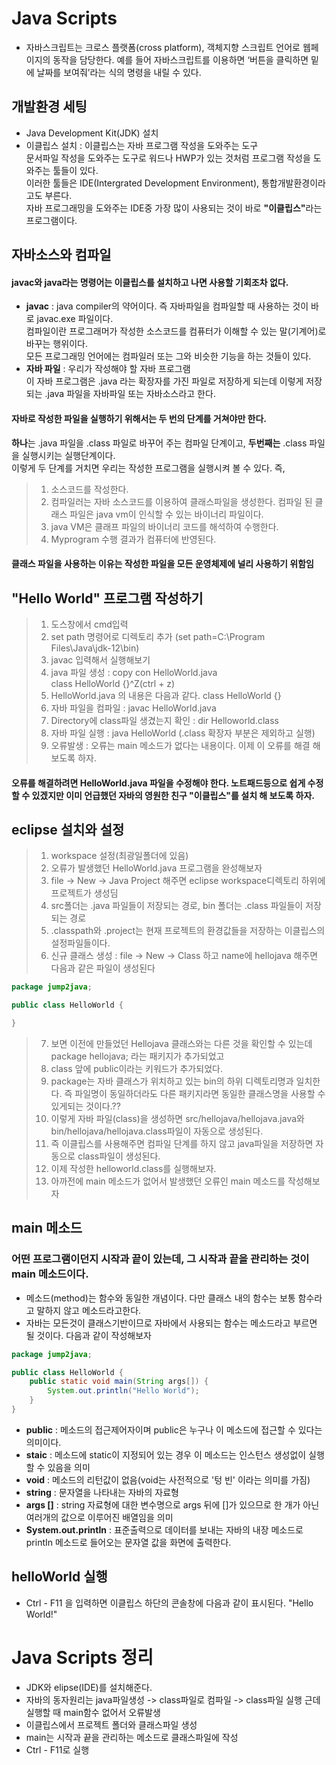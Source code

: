 # Java Scripts
- 자바스크립트는 크로스 플랫폼(cross platform), 객체지향 스크립트 언어로 웹페이지의 동작을 담당한다. 예를 들어 자바스크립트를 이용하면 ‘버튼을 클릭하면 밑에 날짜를 보여줘’라는 식의 명령을 내릴 수 있다.
## 개발환경 세팅
- Java Development Kit(JDK) 설치
- 이클립스 설치 : 이클립스는 자바 프로그램 작성을 도와주는 도구<br/>문서파일 작성을 도와주는 도구로 워드나 HWP가 있는 것처럼 프로그램 작성을 도와주는 툴들이 있다.<br/>  이러한 툴들은 IDE(Intergrated Development Environment), 통합개발환경이라고도 부른다.<br/> 자바 프로그래밍을 도와주는 IDE중 가장 많이 사용되는 것이 바로 <strong>"이클립스"</strong>라는 프로그램이다.
## 자바소스와 컴파일
#### javac와 java라는 명령어는 이클립스를 설치하고 나면 사용할 기회조차 없다.
- <strong>javac</strong> :  java compiler의 약어이다. 즉 자바파일을 컴파일할 때 사용하는 것이 바로 javac.exe 파일이다.<br/> 컴파일이란 프로그래머가 작성한 소스코드를 컴퓨터가 이해할 수 있는 말(기계어)로 바꾸는 행위이다. <br/>모든 프로그래밍 언어에는 컴파일러 또는 그와 비슷한 기능을 하는 것들이 있다.
- <strong>자바 파일</strong> : 우리가 작성해야 할 자바 프로그램<br/>이 자바 프로그램은 .java 라는 확장자를 가진 파일로 저장하게 되는데 이렇게 저장되는 .java 파일을 자바파일 또는 자바소스라고 한다.
#### 자바로 작성한 파일을 실행하기 위해서는 두 번의 단계를 거쳐야만 한다. 
<strong>하나</strong>는 .java 파일을 .class 파일로 바꾸어 주는 컴파일 단계이고, <strong>두번째는</strong> .class 파일을 실행시키는 실행단계이다. <br/>이렇게 두 단계를 거치면 우리는 작성한 프로그램을 실행시켜 볼 수 있다. 즉,
> 1. 소스코드를 작성한다.
> 2. 컴파일러는 자바 소스코드를 이용하여 클래스파일을 생성한다. 컴파일 된 클래스 파일은 java vm이 인식할 수 있는 바이너리 파일이다.
> 3. java VM은 클래프 파일의 바이너리 코드를 해석하여 수행한다.
> 4. Myprogram 수행 결과가 컴퓨터에 반영된다.
#### 클래스 파일을 사용하는 이유는 작성한 파일을 모든 운영체제에 널리 사용하기 위함임

## "Hello World" 프로그램 작성하기
> 1. 도스창에서 cmd입력
> 2. set path 명령어로 디렉토리 추가 (set path=C:\Program Files\Java\jdk-12\bin)
> 3. javac 입력해서 실행해보기
> 4. java 파일 생성 : copy con HelloWorld.java<br/>
                    class HelloWorld {}^Z(ctrl + z)
> 5. HelloWorld.java 의 내용은 다음과 같다. class HelloWorld {}
> 6. 자바 파일을 컴파일 : javac HelloWorld.java
> 7. Directory에 class파일 생겼는지 확인 : dir Helloworld.class
> 8. 자바 파일 실행 : java HelloWorld (.class 확장자 부분은 제외하고 실행)
> 9. 오류발생 : 오류는 main 메소드가 없다는 내용이다. 이제 이 오류를 해결 해 보도록 하자.<br/>
#### 오류를 해결하려면 HelloWorld.java 파일을 수정해야 한다. 노트패드등으로 쉽게 수정할 수 있겠지만 이미 언급했던 자바의 영원한 친구 "이클립스"를 설치 해 보도록 하자.
## eclipse 설치와 설정
> 1. workspace 설정(최광일폴더에 있음)
> 2. 오류가 발생했던 HelloWorld.java 프로그램을 완성해보자
> 3. file -> New -> Java Project 해주면 eclipse workspace디렉토리 하위에 프로젝트가 생성딤
> 4. src폴더는 .java 파일들이 저장되는 경로, bin 폴더는 .class 파일들이 저장되는 경로
> 5. .classpath와 .project는 현재 프로젝트의 환경값들을 저장하는 이클립스의 설정파일들이다.
> 6. 신규 클래스 생성 : file -> New -> Class 하고 name에 hellojava 해주면 다음과 같은 파일이 생성된다
```java
package jump2java;

public class HelloWorld {

}
```
> 7. 보면 이전에 만들었던 Hellojava 클래스와는 다른 것을 확인할 수 있는데 package hellojava; 라는 패키지가 추가되었고
> 8. class 앞에 public이라는 키워드가 추가되었다.
> 9. package는 자바 클래스가 위치하고 있는 bin의 하위 디렉토리명과 일치한다. 즉 파일명이 동일하더라도 다른 패키지라면 동일한 클래스명을 사용할 수 있게되는 것이다.??
> 10. 이렇게 자바 파일(class)을 생성하면 src/hellojava/hellojava.java와 bin/hellojava/hellojava.class파일이 자동으로 생성된다.
> 11. 즉 이클립스를 사용해주면 컴파일 단계를 하지 않고 java파일을 저장하면 자동으로 class파일이 생성된다.
> 12. 이제 작성한 helloworld.class를 실행해보자.
> 13. 아까전에 main 메소드가 없어서 발생했던 오류인 main 메소드를 작성해보자
## main 메소드
### 어떤 프로그램이던지 시작과 끝이 있는데, 그 시작과 끝을 관리하는 것이 main 메소드이다.
- 메소드(method)는 함수와 동일한 개념이다. 다만 클래스 내의 함수는 보통 함수라고 말하지 않고 메소드라고한다.
- 자바는 모든것이 클래스기반이므로 자바에서 사용되는 함수는 메소드라고 부르면 될 것이다. 다음과 같이 작성해보자
```java
package jump2java;

public class HelloWorld {
    public static void main(String args[]) {
        System.out.println("Hello World");
    }
}
```
- <strong>public</strong> : 메소드의 접근제어자이며 public은 누구나 이 메소드에 접근할 수 있다는 의미이다.
- <strong>staic</strong> : 메소드에 static이 지정되어 있는 경우 이 메소드는 인스턴스 생성없이 실행할 수 있음을 의미
- <strong>void</strong> : 메소드의 리턴값이 없음(void는 사전적으로 '텅 빈' 이라는 의미를 가짐)
- <strong>string</strong> : 문자열을 나타내는 자바의 자료형
- <strong>args []</strong> : string 자료형에 대한 변수명으로 args 뒤에 []가 있으므로 한 개가 아닌 여러개의 값으로 이루어진 배열임을 의미 
- <strong>System.out.printIn</strong> : 표준출력으로 데이터를 보내는 자바의 내장 메소드로 printIn 메소드로 들어오는 문자열 값을 화면에 출력한다.
## helloWorld 실행
- Ctrl - F11 을 입력하면 이클립스 하단의 콘솔창에 다음과 같이 표시된다. "Hello World!"

# Java Scripts 정리
- JDK와 elipse(IDE)를 설치해준다.
- 자바의 동자원리는 java파일생성 -> class파일로 컴파일 -> class파일 실행 근데 실행할 때 main함수 없어서 오류발생
- 이클립스에서 프로젝트 폴더와 클래스파일 생성
- main는 시작과 끝을 관리하는 메소드로 클래스파일에 작성
- Ctrl - F11로 실행
